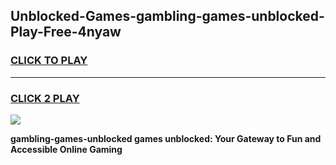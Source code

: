 
## Unblocked-Games-gambling-games-unblocked-Play-Free-4nyaw
<h3>
<a href="https://premium76.site?title=gambling-games-unblocked&ref=21A">CLICK TO PLAY</a></h3>
<hr>

<h3>
<a href="https://premium76.site?title=gambling-games-unblocked&ref=21A">CLICK 2 PLAY</a>
  
</h3>

<a href="https://premium76.site?title=gambling-games-unblocked&ref=21A"><img src="https://clearcache.store/games.png"></a>


**gambling-games-unblocked games unblocked: Your Gateway to Fun and Accessible Online Gaming**
